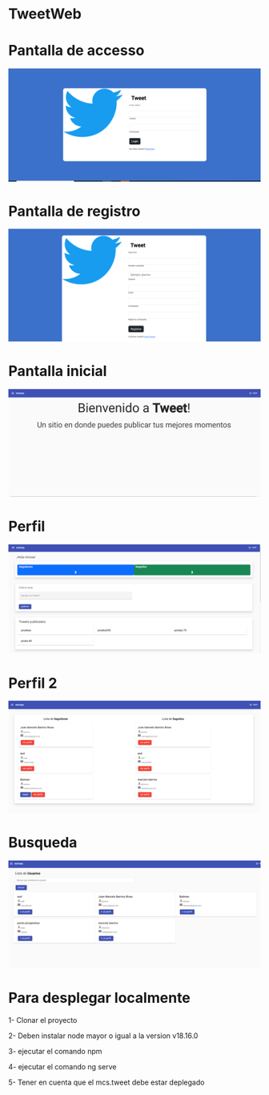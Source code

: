 # TweetWeb

# Pantalla de accesso
![Estructura login](/docs/login.PNG)

# Pantalla de registro
![Estructura register](/docs/register.PNG)

# Pantalla inicial 
![Estructura register](/docs/home.PNG)

# Perfil
![Estructura register](/docs/profile1.PNG)

# Perfil 2
![Estructura register](/docs/profile2.PNG)

# Busqueda
![Estructura register](/docs/search1.PNG)

# Para desplegar localmente

1- Clonar el proyecto

2- Deben instalar node mayor o igual a la version v18.16.0 

3- ejecutar el comando npm 

4- ejecutar el comando ng serve

5- Tener en cuenta que el mcs.tweet debe estar deplegado


